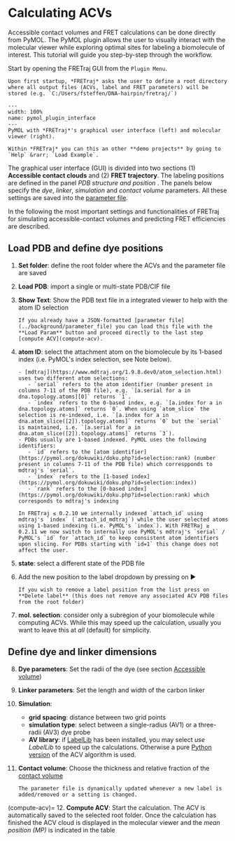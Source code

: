 # Calculating ACVs

Accessible contact volumes and FRET calculations can be done directly from PyMOL. The PyMOL plugin allows the user to visually interact with the molecular viewer while exploring optimal sites for labeling a biomolecule of interest. This tutorial will guide you step-by-step through the workflow.

Start by opening the FRETraj GUI from the `Plugin Menu`. 

```{note}
Upon first startup, *FRETraj* asks the user to define a root directory where all output files (ACVs, label and FRET parameters) will be stored (e.g. `C:/Users/fsteffen/DNA-hairpin/fretraj/`)
```

```{figure} ../images/pymol_plugin_interface.png
---
width: 100%
name: pymol_plugin_interface
---
PyMOL with *FRETraj*'s graphical user interface (left) and molecular viewer (right).
```

```{tip}
Within *FRETraj* you can this an other **demo projects** by going to `Help` &rarr; `Load Example`.
```

The graphical user interface (GUI) is divided into two sections (1) **Accessible contact clouds** and (2) **FRET trajectory**. The labeling positions are defined in the panel *PDB structure and position* . The panels below specify the *dye*, *linker*, *simulation* and *contact volume* parameters. All these settings are saved into the [parameter file](../background/parameter_file).

In the following the most important settings and functionalities of FRETraj for simulating accessible-contact volumes and predicting FRET efficiencies are described. 

## Load PDB and define dye positions 

1. **Set folder**: define the root folder where the ACVs and the parameter file are saved
2. **Load PDB**: import a single or multi-state PDB/CIF file
3. **Show Text**: Show the PDB text file in a integrated viewer to help with the atom ID selection
    ```{hint}
    If you already have a JSON-formatted [parameter file](../background/parameter_file) you can load this file with the **Load Param** button and proceed directly to the last step [compute ACV](compute-acv).
    ```
4. **atom ID**: select the attachment atom on the biomolecule by its 1-based index (i.e. PyMOL's index selection, see Note below). 
     ```{note}
    - [mdtraj](https://www.mdtraj.org/1.9.8.dev0/atom_selection.html) uses two different atom selections:
        - `serial` refers to the atom identifier (number present in columns 7-11 of the PDB file), e.g. `[a.serial for a in dna.topology.atoms][0]` returns `1`.
        - `index` refers to the 0-based index, e.g. `[a.index for a in dna.topology.atoms]` returns `0`. When using `atom_slice` the selection is re-indexed, i.e. `[a.index for a in dna.atom_slice([2]).topology.atoms]` returns `0` but the `serial` is maintained, i.e. `[a.serial for a in dna.atom_slice([2]).topology.atoms]` returns `3`).
    - PDBs usually are 1-based indexed. PyMOL uses the following identifiers:
        - `id` refers to the [atom identifier](https://pymol.org/dokuwiki/doku.php?id=selection:rank) (number present in columns 7-11 of the PDB file) which correspponds to mdtraj's `serial`.
        - `index` refers to the [1-based index](https://pymol.org/dokuwiki/doku.php?id=selection:index))
        - `rank` refers to the [0-based index](https://pymol.org/dokuwiki/doku.php?id=selection:rank) which corresponds to mdtraj's indexing
    ```

    ``` {admonition} Internal indexing in FRETraj 0.2.11
    In FRETraj ≤ 0.2.10 we internally indexed `attach_id` using mdtraj's `index` (`attach_id_mdtraj`) while the user selected atoms using 1-based indexing (i.e. PyMOL's `index`). With FRETRaj ≥ 0.2.11 we now switch to internally use PyMOL's mdtraj's `serial` / PyMOL's `id` for `attach_id` to keep consistent atom identifiers upon slicing. For PDBs starting with `id=1` this change does not affect the user.
    ```

5. **state**: select a different state of the PDB file
6. Add the new position to the label dropdown by pressing on ▶️
    ```{note}
    If you wish to remove a label position from the list press on **Delete label** (this does not remove any associated ACV PDB files from the root folder)
    ```
7. **mol. selection**: consider only a subregion of your biomolecule while computing ACVs. While this may speed up the calculation, usually you want to leave this at *all* (default) for simplicity.

## Define dye and linker dimensions

8. **Dye parameters**: Set the radii of the dye (see section [Accessible volume](../background/accessible_volume))
9. **Linker parameters**: Set the length and width of the carbon linker
10. **Simulation**: 
    - **grid spacing**: distance between two grid points
    - **simulation type**: select between a single-radius (AV1) or a three-radii (AV3) dye probe
    - **AV library**: if [LabelLib](https://github.com/Fluorescence-Tools/LabelLib) has been installed, you may select *use LabelLib* to speed up the calculations. Otherwise a pure [Python version](../module/grid) of the ACV algorithm is used.

11. **Contact volume**: Choose the thickness and relative fraction of the [contact volume](../background/contact_volume)
 
    ```{note}
    The parameter file is dynamically updated whenever a new label is added/removed or a setting is changed.
    ```
(compute-acv)=
12. **Compute ACV**: Start the calculation. The ACV is automatically saved to the selected root folder. Once the calculation has finished the ACV cloud is displayed in the molecular viewer and the *mean position (MP)* is indicated in the table